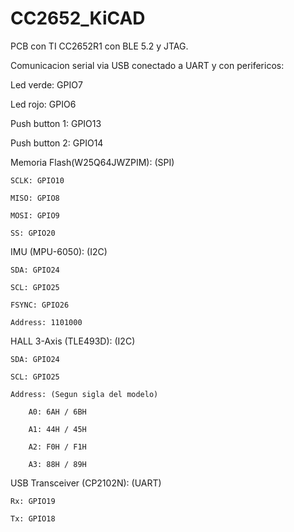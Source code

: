 # CC2652_KiCAD

PCB con TI CC2652R1 con BLE 5.2 y JTAG.

Comunicacion serial via USB conectado a UART y con perifericos:

Led verde: GPIO7

Led rojo: GPIO6

Push button 1: GPIO13

Push button 2: GPIO14


Memoria Flash(W25Q64JWZPIM): (SPI) 

	SCLK: GPIO10
  
	MISO: GPIO8
  
	MOSI: GPIO9
  
	SS: GPIO20
  
  
IMU (MPU-6050): (I2C)

	SDA: GPIO24
  
	SCL: GPIO25
  
	FSYNC: GPIO26
  
	Address: 1101000
  
  
HALL 3-Axis (TLE493D): (I2C)

	SDA: GPIO24
  
	SCL: GPIO25
  
	Address: (Segun sigla del modelo)
  
		A0: 6AH / 6BH
    
		A1: 44H / 45H
    
		A2: F0H / F1H
    
		A3: 88H / 89H
    
  
USB Transceiver (CP2102N): (UART)

	Rx: GPIO19
  
	Tx: GPIO18

